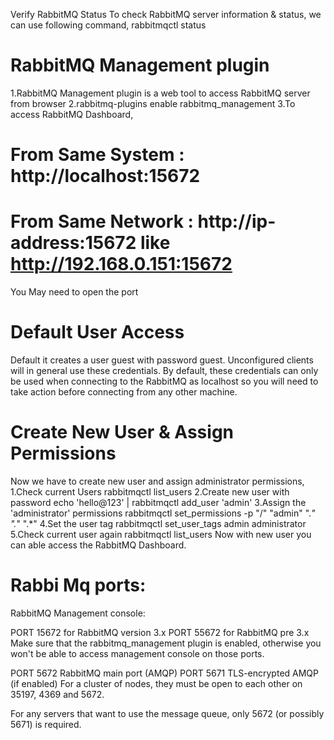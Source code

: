Verify RabbitMQ Status
To check RabbitMQ server information & status, we can use following command,
rabbitmqctl status


# RabbitMQ Management plugin
1.RabbitMQ Management plugin is  a web tool to access RabbitMQ server from browser
2.rabbitmq-plugins enable rabbitmq_management
3.To access RabbitMQ Dashboard,
# From Same System : http://localhost:15672
# From Same Network : http://ip-address:15672 like http://192.168.0.151:15672

You May need to open the port

# Default User Access
Default it creates a user guest with password guest. Unconfigured clients will in general use these credentials. By default, these credentials can only be used when connecting to the RabbitMQ as localhost so you will need to take action before connecting from any other machine.

# Create New User & Assign Permissions
Now we have to create new user and assign administrator permissions,
1.Check current Users
rabbitmqctl list_users
2.Create new user with password 
echo 'hello@123' | rabbitmqctl add_user 'admin'
3.Assign the 'administrator' permissions
rabbitmqctl set_permissions -p "/" "admin" ".*" ".*" ".*"
4.Set the user tag 
rabbitmqctl set_user_tags admin administrator
5.Check current user again
rabbitmqctl list_users
Now with new user you can able access the RabbitMQ Dashboard.

 # Rabbi Mq ports:
RabbitMQ Management console:

PORT 15672 for RabbitMQ version 3.x
PORT 55672 for RabbitMQ pre 3.x
Make sure that the rabbitmq_management plugin is enabled, otherwise you won't be able to access management console on those ports.

PORT 5672 RabbitMQ main port (AMQP)
PORT 5671 TLS-encrypted AMQP (if enabled)
For a cluster of nodes, they must be open to each other on 35197, 4369 and 5672.

For any servers that want to use the message queue, only 5672 (or possibly 5671) is required.

